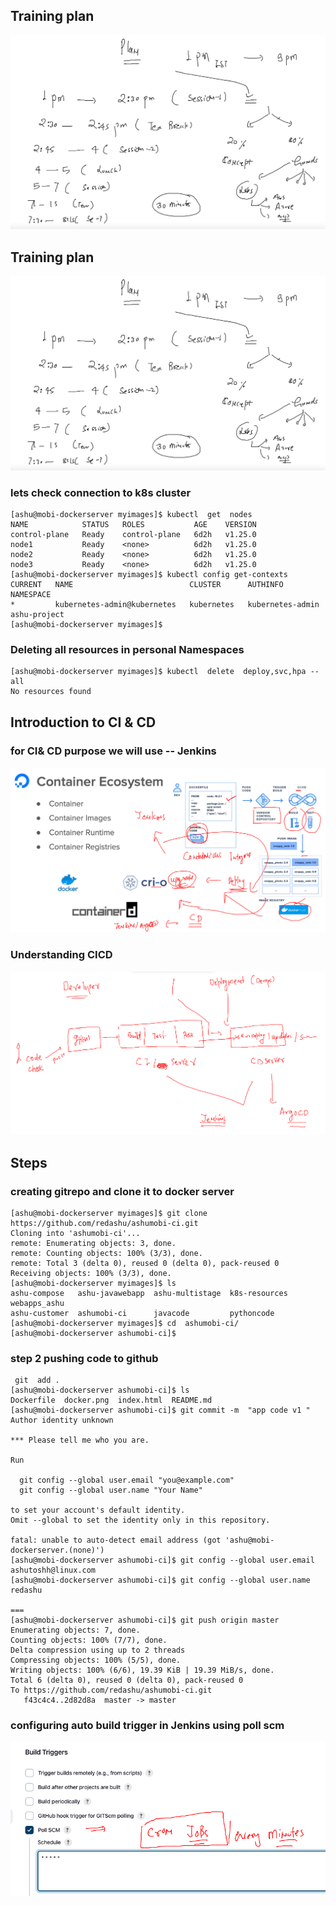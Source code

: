 ## Training plan 

<img src="plan.png">

## Training plan 

<img src="plan.png">

### lets check connection to k8s cluster 

```
[ashu@mobi-dockerserver myimages]$ kubectl  get  nodes
NAME            STATUS   ROLES           AGE    VERSION
control-plane   Ready    control-plane   6d2h   v1.25.0
node1           Ready    <none>          6d2h   v1.25.0
node2           Ready    <none>          6d2h   v1.25.0
node3           Ready    <none>          6d2h   v1.25.0
[ashu@mobi-dockerserver myimages]$ kubectl config get-contexts 
CURRENT   NAME                          CLUSTER      AUTHINFO           NAMESPACE
*         kubernetes-admin@kubernetes   kubernetes   kubernetes-admin   ashu-project
[ashu@mobi-dockerserver myimages]$ 

```

### Deleting all resources in personal Namespaces 

```
[ashu@mobi-dockerserver myimages]$ kubectl  delete  deploy,svc,hpa --all
No resources found
```

## Introduction to CI & CD 

### for CI& CD purpose we will use -- Jenkins 

<img src="ci.png">


### Understanding CICD 

<img src="cicd.png">

## Steps 

### creating gitrepo and clone it to docker server 

```
[ashu@mobi-dockerserver myimages]$ git clone  https://github.com/redashu/ashumobi-ci.git
Cloning into 'ashumobi-ci'...
remote: Enumerating objects: 3, done.
remote: Counting objects: 100% (3/3), done.
remote: Total 3 (delta 0), reused 0 (delta 0), pack-reused 0
Receiving objects: 100% (3/3), done.
[ashu@mobi-dockerserver myimages]$ ls
ashu-compose   ashu-javawebapp  ashu-multistage  k8s-resources  webapps_ashu
ashu-customer  ashumobi-ci      javacode         pythoncode
[ashu@mobi-dockerserver myimages]$ cd  ashumobi-ci/
[ashu@mobi-dockerserver ashumobi-ci]$ 

```

### step 2 pushing code to github 

```
 git  add . 
[ashu@mobi-dockerserver ashumobi-ci]$ ls
Dockerfile  docker.png  index.html  README.md
[ashu@mobi-dockerserver ashumobi-ci]$ git commit -m  "app code v1 "
Author identity unknown

*** Please tell me who you are.

Run

  git config --global user.email "you@example.com"
  git config --global user.name "Your Name"

to set your account's default identity.
Omit --global to set the identity only in this repository.

fatal: unable to auto-detect email address (got 'ashu@mobi-dockerserver.(none)')
[ashu@mobi-dockerserver ashumobi-ci]$ git config --global user.email ashutoshh@linux.com
[ashu@mobi-dockerserver ashumobi-ci]$ git config --global user.name  redashu

===
[ashu@mobi-dockerserver ashumobi-ci]$ git push origin master
Enumerating objects: 7, done.
Counting objects: 100% (7/7), done.
Delta compression using up to 2 threads
Compressing objects: 100% (5/5), done.
Writing objects: 100% (6/6), 19.39 KiB | 19.39 MiB/s, done.
Total 6 (delta 0), reused 0 (delta 0), pack-reused 0
To https://github.com/redashu/ashumobi-ci.git
   f43c4c4..2d82d8a  master -> master
```

### configuring auto build trigger in Jenkins using poll scm 

<img src="trigger.png">





